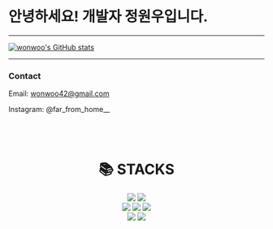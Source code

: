 

# 안녕하세요! 개발자 정원우입니다.


---

[![wonwoo's GitHub stats](https://github-readme-stats.vercel.app/api?username=yapyap2)](https://github.com/yapyap2/github-readme-stats)

---

### Contact
Email: wonwoo42@gmail.com

Instagram: @far_from_home__
<br><br><br><br>
<div align=center><h1>📚 STACKS</h1></div>

<div align=center> 
  <img src="https://img.shields.io/badge/Java-007396?style=for-the-badge&logo=Java&logoColor=white"> 
  <img src="https://img.shields.io/badge/python-3776AB?style=for-the-badge&logo=python&logoColor=white"> 
  <br>

  
  <img src="https://img.shields.io/badge/mysql-4479A1?style=for-the-badge&logo=mysql&logoColor=white"> 
  <img src="https://img.shields.io/badge/mariaDB-003545?style=for-the-badge&logo=mariaDB&logoColor=white"> 
  <img src="https://img.shields.io/badge/redis-DC382D?style=for-the-badge&logo=redis&logoColor=white"> 
  <br>
  
  <img src="https://img.shields.io/badge/spring-6DB33F?style=for-the-badge&logo=spring&logoColor=white"> 
  
  <img src="https://img.shields.io/badge/amazon aws-232F3E?style=for-the-badge&logo=amazonaws&logoColor=white"> 
  <br>
</div>

<br><br><br><br>

